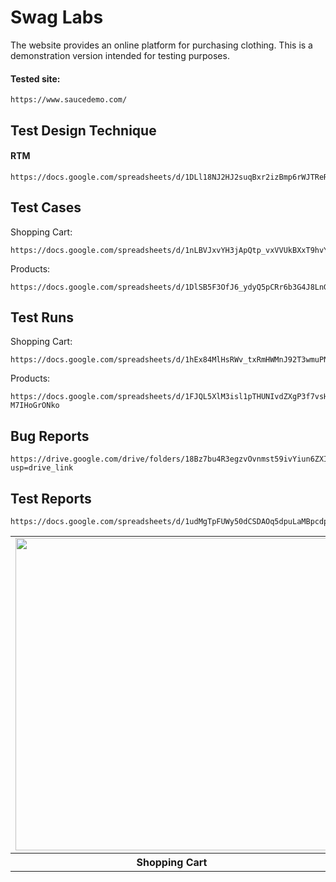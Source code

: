 # Swag Labs
The website provides an online platform for purchasing clothing. This is a demonstration version intended for testing purposes.

#### Tested site:
```
https://www.saucedemo.com/
```

## Test Design Technique

#### RTM
```
https://docs.google.com/spreadsheets/d/1DLl18NJ2HJ2suqBxr2izBmp6rWJTReRF9p1OsJ1bU0I
```

## Test Cases
Shopping Cart:
```
https://docs.google.com/spreadsheets/d/1nLBVJxvYH3jApQtp_vxVVUkBXxT9hvYAUhompEOxI2c
```

Products:
```
https://docs.google.com/spreadsheets/d/1DlSB5F3OfJ6_ydyQ5pCRr6b3G4J8LnGCmz_ejHcoUhM
```

## Test Runs
Shopping Cart:
```
https://docs.google.com/spreadsheets/d/1hEx84MlHsRWv_txRmHWMnJ92T3wmuPN6RXS7FkT3nAI
```

Products:
```
https://docs.google.com/spreadsheets/d/1FJQL5XlM3isl1pTHUNIvdZXgP3f7vsH-M7IHoGrONko
```

## Bug Reports
```
https://drive.google.com/drive/folders/18Bz7bu4R3egzvOvnmst59ivYiun6ZXIx?usp=drive_link
```

## Test Reports
```
https://docs.google.com/spreadsheets/d/1udMgTpFUWy50dCSDAOq5dpuLaMBpcdptTQnYDLufxag
```

<table>
  <tr>
    <td><img src="https://github.com/LosKamilos91/swag-labs/assets/93448256/eea2e54d-e80f-42ac-83aa-852e46f9f07d" width="500"></td>
    <td><img src="https://github.com/LosKamilos91/swag-labs/assets/93448256/6e7cb5f4-ee7f-44f7-a8b9-9b8c95ba8dc6" width="500"></td>
  </tr>
  <tr>
    <th align="center">Shopping Cart</th>
    <th align="center">Products on the Home Page</th>
  </tr>
</table>


